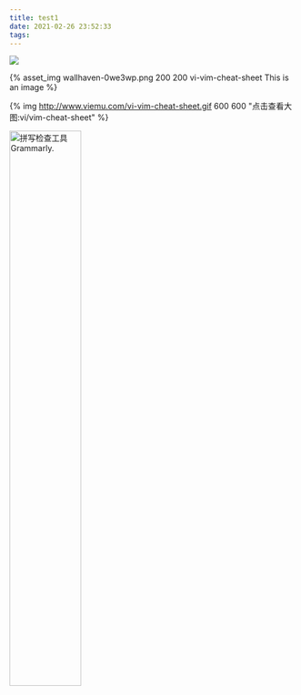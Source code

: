 ```yaml
---
title: test1
date: 2021-02-26 23:52:33
tags:
---
```



![](Mw.png)

{% asset_img wallhaven-0we3wp.png 200 200 vi-vim-cheat-sheet This is an image %}

{% img http://www.viemu.com/vi-vim-cheat-sheet.gif 600 600 "点击查看大图:vi/vim-cheat-sheet" %}

<img src="SpellCheck.png" width="50%" height="50%" title="拼写检查工具Grammarly." alt="拼写检查工具Grammarly."/>

